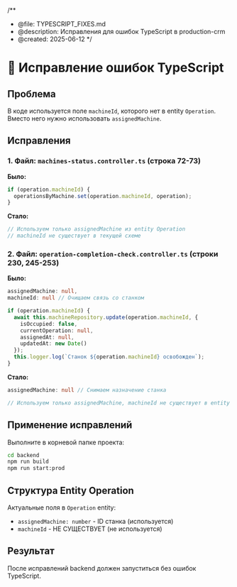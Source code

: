 /**
 * @file: TYPESCRIPT_FIXES.md
 * @description: Исправления для ошибок TypeScript в production-crm
 * @created: 2025-06-12
 */

# 🔧 Исправление ошибок TypeScript

## Проблема
В коде используется поле `machineId`, которого нет в entity `Operation`. 
Вместо него нужно использовать `assignedMachine`.

## Исправления

### 1. Файл: `machines-status.controller.ts` (строка 72-73)

**Было:**
```typescript
if (operation.machineId) {
  operationsByMachine.set(operation.machineId, operation);
}
```

**Стало:**
```typescript
// Используем только assignedMachine из entity Operation
// machineId не существует в текущей схеме
```

### 2. Файл: `operation-completion-check.controller.ts` (строки 230, 245-253)

**Было:**
```typescript
assignedMachine: null,
machineId: null // Очищаем связь со станком

if (operation.machineId) {
  await this.machineRepository.update(operation.machineId, {
    isOccupied: false,
    currentOperation: null,
    assignedAt: null,
    updatedAt: new Date()
  });
  this.logger.log(`Станок ${operation.machineId} освобожден`);
}
```

**Стало:**
```typescript
assignedMachine: null // Снимаем назначение станка

// Используем только assignedMachine, machineId не существует в entity
```

## Применение исправлений

Выполните в корневой папке проекта:

```bash
cd backend
npm run build
npm run start:prod
```

## Структура Entity Operation

Актуальные поля в `Operation` entity:
- `assignedMachine: number` - ID станка (используется)
- `machineId` - НЕ СУЩЕСТВУЕТ (не используется)

## Результат

После исправлений backend должен запуститься без ошибок TypeScript.
